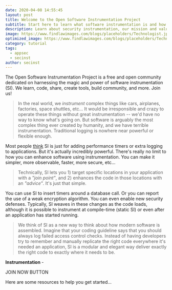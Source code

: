```yaml
---
date: 2020-04-08 14:55:45
layout: post
title: Welcome to the Open Software Instrumentation Project
subtitle: Start here to learn what software instrumentation is and how you can get started. You'll also learn about our mission and values and how you can join us. Or jump straight to the categories and articles below.
description: Learn about security instrumentation, our mission and values, and how to get started.
image: https://www.findlawimages.com/blogs/placeholders/Technologist.jpg
optimized_image: https://www.findlawimages.com/blogs/placeholders/Technologist.jpg
category: tutorial
tags:
  - appsec
  - secinst
author: secinst
---
```


The Open Software Instrumentation Project is a free and open community dedicated on harnessing the magic and power of software instrumentation (SI). We learn, code, share, create tools, build community, and more. Join us!

> In the real world, we *instrument* complex things like cars, airplanes, factories, space shuttles, etc...  It would be irresponsible and crazy to operate these things without great instrumentation -- we'd have no way to know what's going on. But software is arguably the most complex thing ever created by humanity, and we have terrible instrumentation. Traditional logging is nowhere near powerful or flexible enough.

Most people <a href="https://en.wikipedia.org/wiki/Instrumentation_(computer_programming)">think</a> SI is just for adding performance timers or extra logging to applications. But it's actually incredibly powerful. There's really no limit to how you can enhance software using instrumentation. You can make it simpler, more observable, faster, more secure, etc...

> Technically, SI lets you 1) target specific locations in your application with a *"join point"*, and 2) enhances the code in those locations with an *"advice"*. It's just that simple.

You can use SI to insert timers around a database call. Or you can report the use of a weak encryption algorithm. You can even enable new security defenses. Typically, SI weaves in these changes as the code loads, although it is possible to instrument at compile-time (static SI) or even after an application has started running.

> We think of SI as a new way to think about how modern software is assembled. Imagine that your coding guideline says that you should always log failed access control checks. Instead of having developers try to remember and manually replicate the right code everywhere it's needed an application, SI is a modular and elegant way deliver exactly the right code to exactly where it needs to be.


**Instrumentation** - 

JOIN NOW BUTTON

Here are some resources to help you get started...



